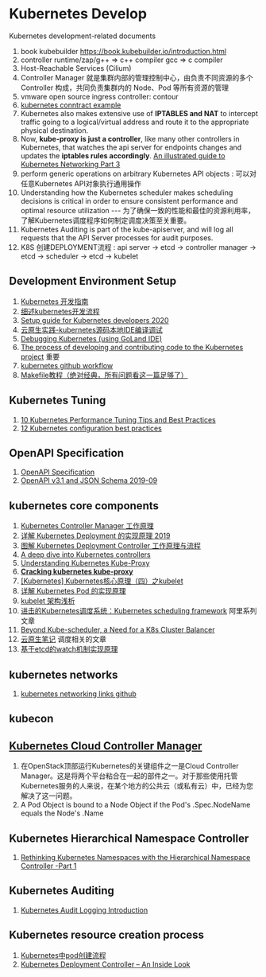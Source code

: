 # Kubernetes Develop

<p>Kubernetes development-related documents</p>

1. book kubebuilder <https://book.kubebuilder.io/introduction.html>
2. controller runtime/zap/g++ => c++ compiler gcc => c compiler
3. Host-Reachable Services (Cilium)
4. Controller Manager 就是集群内部的管理控制中心，由负责不同资源的多个 Controller 构成，共同负责集群内的 Node、Pod 等所有资源的管理
5. vmware open source ingress controller: contour
6. [kubernetes conntract example](https://www.digitalocean.com/community/tutorials/how-to-inspect-kubernetes-networking)
7. Kubernetes also makes extensive use of **IPTABLES and NAT** to intercept traffic going to a logical/virtual address and route it to the appropriate physical destination.
8. Now, **kube-proxy is just a controller**, like many other controllers in Kubernetes, that watches the api server for endpoints changes and updates the **iptables rules accordingly**. [An illustrated guide to Kubernetes Networking Part 3](https://itnext.io/an-illustrated-guide-to-kubernetes-networking-part-3-f35957784c8e)
9. perform generic operations on arbitrary Kubernetes API objects : 可以对任意Kubernetes API对象执行通用操作
10. Understanding how the Kubernetes scheduler makes scheduling decisions is critical in order to ensure consistent performance and optimal resource utilization --- 为了确保一致的性能和最佳的资源利用率，了解Kubernetes调度程序如何制定调度决策至关重要。
11. Kubernetes Auditing is part of the kube-apiserver, and will log all requests that the API Server processes for audit purposes.
12. K8S 创建DEPLOYMENT流程 : api server -> etcd -> controller manager -> etcd -> scheduler -> etcd -> kubelet

## Development Environment Setup
1. [Kubernetes 开发指南](https://developer.ibm.com/zh/articles/os-kubernetes-developer-guide/)
2. [细述kubernetes开发流程](https://www.cnblogs.com/linuxprobe-sarah/p/10860273.html)
3. [Setup guide for Kubernetes developers 2020](https://developer.ibm.com/components/kubernetes/articles/setup-guide-for-kubernetes-developers/)
4. [云原生实践-kubernetes源码本地IDE编译调试](https://www.daimajiaoliu.com/daima/4edeaa21e900400)
5. [Debugging Kubernetes (using GoLand IDE)](https://xmudrii.com/posts/debugging-kubernetes/)
6. [The process of developing and contributing code to the Kubernetes project](https://github.com/kubernetes/community/tree/master/contributors/devel#readme) 重要
7. [kubernetes github workflow](https://github.com/kubernetes/community/blob/master/contributors/guide/github-workflow.md)
8. [Makefile教程（绝对经典，所有问题看这一篇足够了）](https://blog.csdn.net/weixin_38391755/article/details/80380786)


## Kubernetes Tuning
1. [10 Kubernetes Performance Tuning Tips and Best Practices](https://opsani.com/blog/10-kubernetes-performance-tuning-tips-best-practices/)
2. [12 Kubernetes configuration best practices](https://www.stackrox.com/post/2019/09/12-kubernetes-configuration-best-practices/)

## OpenAPI Specification
1. [OpenAPI Specification](https://github.com/OAI/OpenAPI-Specification/blob/master/versions/3.0.0.md)
2. [OpenAPI v3.1 and JSON Schema 2019-09](https://apisyouwonthate.com/blog/openapi-v31-and-json-schema-2019-09)


## kubernetes core components
1. [Kubernetes Controller Manager 工作原理](http://dockone.io/article/9557)
2. [详解 Kubernetes Deployment 的实现原理 2019](https://draveness.me/kubernetes-deployment/)
3. [图解 Kubernetes Deployment Controller 工作原理与流程](https://juejin.im/post/5df8e971f265da3393098741#heading-1)
4. [A deep dive into Kubernetes controllers](https://engineering.bitnami.com/articles/a-deep-dive-into-kubernetes-controllers.html)
5. [Understanding Kubernetes Kube-Proxy](https://cloud.tencent.com/developer/article/1501772)
6. [**Cracking kubernetes kube-proxy**](https://arthurchiao.art/blog/cracking-k8s-node-proxy/)
7. [[Kubernetes] Kubernetes核心原理（四）之kubelet](https://www.huweihuang.com/article/kubernetes/core-principle/kubernetes-core-principle-kubelet/)
8. [详解 Kubernetes Pod 的实现原理](https://www.infoq.cn/article/fmTSPqdyx0AFjMsrmNvG?utm_source=related_read_bottom&utm_medium=article)
9. [kubelet 架构浅析](https://zhuanlan.zhihu.com/p/111241825)
10. [进击的Kubernetes调度系统：Kubernetes scheduling framework](https://zhuanlan.zhihu.com/p/158069604)  阿里系列文章
11. [Beyond Kube-scheduler, a Need for a K8s Cluster Balancer](https://medium.com/sparsecode/beyond-kube-scheduler-a-need-for-a-k8s-cluster-balancer-89cdfb242e09)
12. [云原生笔记](https://www.yuque.com/baxiaoshi/tyado3/lvfa0b) <good> 调度相关的文章
13. [基于etcd的watch机制实现原理](https://www.yuque.com/baxiaoshi/tyado3/vxx3s8)

## kubernetes networks
1. [kubernetes networking links github](https://github.com/nleiva/kubernetes-networking-links)

## kubecon

## [Kubernetes Cloud Controller Manager](https://zhuanlan.zhihu.com/p/186965991)
1. 在OpenStack顶部运行Kubernetes的关键组件之一是Cloud Controller Manager。这是将两个平台粘合在一起的部件之一。对于那些使用托管Kubernetes服务的人来说，在某个地方的公共云（或私有云）中，已经为您解决了这一问题。
2. A Pod Object is bound to a Node Object if the Pod's .Spec.NodeName equals the Node's .Name


## Kubernetes Hierarchical Namespace Controller
1. [Rethinking Kubernetes Namespaces with the Hierarchical Namespace Controller -Part 1](https://medium.com/sainsburys-engineering/rethinking-kubernetes-namespaces-with-the-hierarchical-namespace-controller-part-1-9f3a32eecaa2)


## Kubernetes Auditing
1. [Kubernetes Audit Logging Introduction](https://medium.com/@noqcks/kubernetes-audit-logging-introduction-464a34a53f6c)


## Kubernetes resource creation process
1. [Kubernetes中pod创建流程](https://blog.csdn.net/yan234280533/article/details/72567261)
2. [Kubernetes Deployment Controller – An Inside Look ](https://www.cloudiqtech.com/kubernetes-deployment-controller-an-inside-look/)